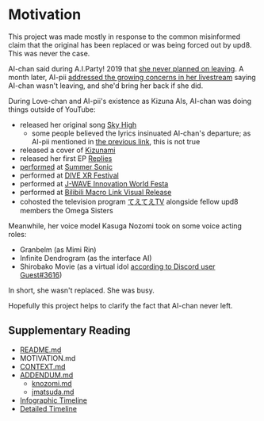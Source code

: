 # Motivation

This project was made mostly in response to the common misinformed claim that the original has been replaced or was being forced out by upd8.
This was never the case.

AI-chan said during A.I.Party! 2019 that [she never planned on leaving](https://warosu.org/jp/thread/21612492#p21615639).
A month later, AI-pii [addressed the growing concerns in her livestream](https://youtu.be/IwIoDYymgVs?t=61) saying AI-chan wasn't leaving, and she'd bring her back if she did.

During Love-chan and AI-pii's existence as Kizuna AIs, AI-chan was doing things outside of YouTube:

* released her original song [Sky High](https://youtu.be/yLrstz80MKs)
  * some people believed the lyrics insinuated AI-chan's departure; as AI-pii mentioned in [the previous link](https://youtu.be/IwIoDYymgVs?t=61), this is not true
* released a cover of [Kizunami](https://youtu.be/vHeK-SDTMyU)
* released her first EP [Replies](https://youtu.be/Io_GOr3YAN0)
* [performed](https://i.imgur.com/nAEKjBZ.png) at [Summer Sonic](https://youtu.be/O57ueFS0M6o)
* performed at [DIVE XR Festival](https://twitter.com/aichan_nel/status/1175769837622030337)
* performed at [J-WAVE Innovation World Festa](https://twitter.com/aichan_nel/status/1173189719578042369)
* performed at [Bilibili Macro Link Visual Release](https://twitter.com/aichan_nel/status/1152094751849504770)
* cohosted the television program [てえてえTV](https://cu.ntv.co.jp/program/tetete2/) alongside fellow upd8 members the Omega Sisters

Meanwhile, her voice model Kasuga Nozomi took on some voice acting roles:

* Granbelm (as Mimi Rin)
* Infinite Dendrogram (as the interface AI)
* Shirobako Movie (as a virtual idol [according to Discord user Guest#3616](https://discord.com/channels/306517676535185409/604887320201658399/683381006925168665))

In short, she wasn't replaced.
She was busy.

Hopefully this project helps to clarify the fact that AI-chan never left.

## Supplementary Reading

* [README.md](https://github.com/Krazete/ailog/blob/master/README.md)
* MOTIVATION.md
* [CONTEXT.md](https://github.com/Krazete/ailog/blob/master/CONTEXT.md)
* [ADDENDUM.md](https://github.com/Krazete/ailog/blob/master/ADDENDUM.md)
  * [knozomi.md](https://github.com/Krazete/ailog/blob/master/knozomi.md)
  * [jmatsuda.md](https://github.com/Krazete/ailog/blob/master/jmatsuda.md)
* [Infographic Timeline](https://twitter.com/kizunaaiss/status/1327967483932725251)
* [Detailed Timeline](https://docs.google.com/document/d/1wFML_LXAbKEIuRu42vN_GW7hIqqPU4DDfQALbvCv4FI)
